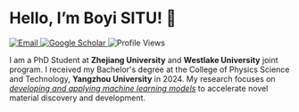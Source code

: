 # Hello, I’m Boyi SITU! 👋

 <a href="mailto:situboyi@westlake.edu.cn"> <img src="https://img.shields.io/badge/Email-situboyi@westlake.edu.cn-green?style=flat-square&logo=email" alt="Email"> </a> <a href="https://scholar.google.com.hk/citations?user=gdWqYSoAAAAJ&hl=zh-CN"> <img src="https://img.shields.io/badge/Google_Scholar-Boyi SITU-green?style=flat-square&logo=google-scholar" alt="Google Scholar"> </a> <img src="https://komarev.com/ghpvc/?username=Battlesitu&color=brightgreen&style=flat-square" alt="Profile Views">

I am a PhD Student at **Zhejiang University** and **Westlake University** joint program. I received my Bachelor's degree at the College of Physics Science and Technology, **Yangzhou University** in 2024. My research focuses on <u>*developing and applying machine learning models*</u> to accelerate novel material discovery and development.


<div align="center">

</div>
